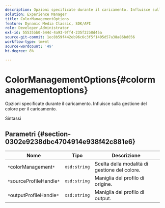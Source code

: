```yaml
---
description: Opzioni specificate durante il caricamento. Influisce sulla gestione del colore per il caricamento.
solution: Experience Manager
title: ColorManagementOptions
feature: Dynamic Media Classic, SDK/API
role: Developer,Administrator
exl-id: 55535bb0-544d-4a93-9ff4-235f22b8d45a
source-git-commit: 1ec8b59f442eb96c6c3f5f1405d57a38a86bd056
workflow-type: tm+mt
source-wordcount: '49'
ht-degree: 8%

---
```


# ColorManagementOptions{#colormanagementoptions}

Opzioni specificate durante il caricamento. Influisce sulla gestione del colore per il caricamento.

Sintassi

## Parametri {#section-0302e9238dbc4704914e938f42c881e6}

| Nome | Tipo | Descrizione |
|---|---|---|
| `*`colorManagement`*` | `xsd:string` | Scelta della modalità di gestione del colore. |
| `*`sourceProfileHandle`*` | `xsd:string` | Maniglia del profilo di origine. |
| `*`outputProfileHandle`*` | `xsd:string` | Maniglia del profilo di output. |
